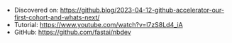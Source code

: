 * Discovered on: https://github.blog/2023-04-12-github-accelerator-our-first-cohort-and-whats-next/
* Tutorial: https://www.youtube.com/watch?v=l7zS8Ld4_iA
* GitHub: https://github.com/fastai/nbdev


